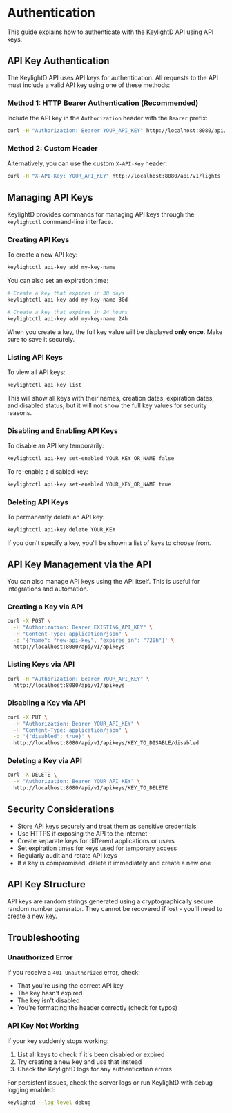 # Authentication

This guide explains how to authenticate with the KeylightD API using API keys.

## API Key Authentication

The KeylightD API uses API keys for authentication. All requests to the API must include a valid API key using one of these methods:

### Method 1: HTTP Bearer Authentication (Recommended)

Include the API key in the `Authorization` header with the `Bearer` prefix:

```bash
curl -H "Authorization: Bearer YOUR_API_KEY" http://localhost:8080/api/v1/lights
```

### Method 2: Custom Header

Alternatively, you can use the custom `X-API-Key` header:

```bash
curl -H "X-API-Key: YOUR_API_KEY" http://localhost:8080/api/v1/lights
```

## Managing API Keys

KeylightD provides commands for managing API keys through the `keylightctl` command-line interface.

### Creating API Keys

To create a new API key:

```bash
keylightctl api-key add my-key-name
```

You can also set an expiration time:

```bash
# Create a key that expires in 30 days
keylightctl api-key add my-key-name 30d

# Create a key that expires in 24 hours
keylightctl api-key add my-key-name 24h
```

When you create a key, the full key value will be displayed **only once**. Make sure to save it securely.

### Listing API Keys

To view all API keys:

```bash
keylightctl api-key list
```

This will show all keys with their names, creation dates, expiration dates, and disabled status, but it will not show the full key values for security reasons.

### Disabling and Enabling API Keys

To disable an API key temporarily:

```bash
keylightctl api-key set-enabled YOUR_KEY_OR_NAME false
```

To re-enable a disabled key:

```bash
keylightctl api-key set-enabled YOUR_KEY_OR_NAME true
```

### Deleting API Keys

To permanently delete an API key:

```bash
keylightctl api-key delete YOUR_KEY
```

If you don't specify a key, you'll be shown a list of keys to choose from.

## API Key Management via the API

You can also manage API keys using the API itself. This is useful for integrations and automation.

### Creating a Key via API

```bash
curl -X POST \
  -H "Authorization: Bearer EXISTING_API_KEY" \
  -H "Content-Type: application/json" \
  -d '{"name": "new-api-key", "expires_in": "720h"}' \
  http://localhost:8080/api/v1/apikeys
```

### Listing Keys via API

```bash
curl -H "Authorization: Bearer YOUR_API_KEY" \
  http://localhost:8080/api/v1/apikeys
```

### Disabling a Key via API

```bash
curl -X PUT \
  -H "Authorization: Bearer YOUR_API_KEY" \
  -H "Content-Type: application/json" \
  -d '{"disabled": true}' \
  http://localhost:8080/api/v1/apikeys/KEY_TO_DISABLE/disabled
```

### Deleting a Key via API

```bash
curl -X DELETE \
  -H "Authorization: Bearer YOUR_API_KEY" \
  http://localhost:8080/api/v1/apikeys/KEY_TO_DELETE
```

## Security Considerations

- Store API keys securely and treat them as sensitive credentials
- Use HTTPS if exposing the API to the internet
- Create separate keys for different applications or users
- Set expiration times for keys used for temporary access
- Regularly audit and rotate API keys
- If a key is compromised, delete it immediately and create a new one

## API Key Structure

API keys are random strings generated using a cryptographically secure random number generator. They cannot be recovered if lost - you'll need to create a new key.

## Troubleshooting

### Unauthorized Error

If you receive a `401 Unauthorized` error, check:

- That you're using the correct API key
- The key hasn't expired
- The key isn't disabled
- You're formatting the header correctly (check for typos)

### API Key Not Working

If your key suddenly stops working:

1. List all keys to check if it's been disabled or expired
2. Try creating a new key and use that instead
3. Check the KeylightD logs for any authentication errors

For persistent issues, check the server logs or run KeylightD with debug logging enabled:

```bash
keylightd --log-level debug
```